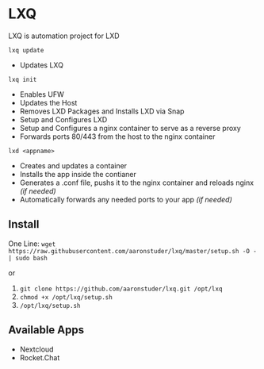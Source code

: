 # LXQ

LXQ is automation project for LXD

`lxq update`

* Updates LXQ

`lxq init`

* Enables UFW
* Updates the Host
* Removes LXD Packages and Installs LXD via Snap
* Setup and Configures LXD
* Setup and Configures a nginx container to serve as a reverse proxy
* Forwards ports 80/443 from the host to the nginx container

`lxd <appname>`

* Creates and updates a container
* Installs the app inside the contianer
* Generates a .conf file, pushs it to the nginx container and reloads nginx *(if needed)*
* Automatically forwards any needed ports to your app *(if needed)*



## Install

One Line: `wget https://raw.githubusercontent.com/aaronstuder/lxq/master/setup.sh -O - | sudo bash`

or
1. `git clone https://github.com/aaronstuder/lxq.git /opt/lxq`
2. `chmod +x /opt/lxq/setup.sh`
3. `/opt/lxq/setup.sh`

## Available Apps

* Nextcloud
* Rocket.Chat

